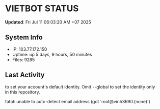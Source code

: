 # VIETBOT STATUS
**Updated**: Fri Jul 11 06:03:20 AM +07 2025

## System Info
- IP: 103.77.172.150
- Uptime: up 5 days, 9 hours, 50 minutes
- Files: 9285

## Last Activity

to set your account's default identity.
Omit --global to set the identity only in this repository.

fatal: unable to auto-detect email address (got 'root@vinh3690.(none)')
